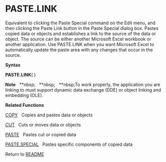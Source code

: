 # PASTE.LINK

Equivalent to clicking the Paste Special command on the Edit menu, and
then clicking the Paste Link button in the Paste Special dialog box.
Pastes copied data or objects and establishes a link to the source of
the data or object. The source can be either another Microsoft Excel
workbook or another application. Use PASTE.LINK when you want Microsoft
Excel to automatically update the paste area with any changes that occur
in the source.

**Syntax**

**PASTE.LINK**( )

**Note**&nbsp;&nbsp;&nbsp;**nbsp;&nbsp;&nbsp;&nbsp;**nbsp;&nbsp;&nbsp;&nbsp;**nbsp;To work properly, the application you are
linking to must support dynamic data exchange (DDE) or object linking
and embedding (OLE).

**Related Functions**

[COPY](COPY.md)&nbsp;&nbsp;&nbsp;Copies and pastes data or objects

[CUT](CUT.md)&nbsp;&nbsp;&nbsp;Cuts or moves data or objects

[PASTE](PASTE.md)&nbsp;&nbsp;&nbsp;Pastes cut or copied data

[PASTE.SPECIAL](PASTE.SPECIAL.md)&nbsp;&nbsp;&nbsp;Pastes specific components of copied data



Return to [README](README.md)

